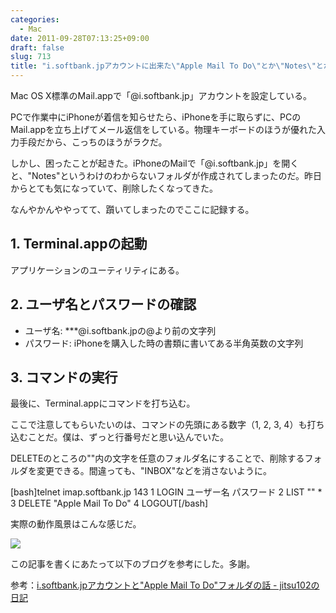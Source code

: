 ```yaml
---
categories:
  - Mac
date: 2011-09-28T07:13:25+09:00
draft: false
slug: 713
title: "i.softbank.jpアカウントに出来た\"Apple Mail To Do\"とか\"Notes\"とかを削除する方法"
---
```


Mac OS X標準のMail.appで「@i.softbank.jp」アカウントを設定している。

PCで作業中にiPhoneが着信を知らせたら、iPhoneを手に取らずに、PCのMail.appを立ち上げてメール返信をしている。物理キーボードのほうが優れた入力手段だから、こっちのほうがラクだ。

しかし、困ったことが起きた。iPhoneのMailで「@i.softbank.jp」を開くと、"Notes"というわけのわからないフォルダが作成されてしまったのだ。昨日からとても気になっていて、削除したくなってきた。

なんやかんややってて、躓いてしまったのでここに記録する。

## 1. Terminal.appの起動

アプリケーションのユーティリティにある。

## 2. ユーザ名とパスワードの確認

* ユーザ名: ***@i.softbank.jpの@より前の文字列
* パスワード: iPhoneを購入した時の書類に書いてある半角英数の文字列

## 3. コマンドの実行

最後に、Terminal.appにコマンドを打ち込む。

ここで注意してもらいたいのは、コマンドの先頭にある数字（1, 2, 3, 4）も打ち込むことだ。僕は、ずっと行番号だと思い込んでいた。

DELETEのところの""内の文字を任意のフォルダ名にすることで、削除するフォルダを変更できる。間違っても、"INBOX"などを消さないように。

[bash]telnet imap.softbank.jp 143
1 LOGIN ユーザー名 パスワード
2 LIST &quot;&quot; *
3 DELETE &quot;Apple Mail To Do&quot;
4 LOGOUT[/bash]

実際の動作風景はこんな感じだ。

![](/images/2011/09/0713_1.jpg)

この記事を書くにあたって以下のブログを参考にした。多謝。

参考：[i.softbank.jpアカウントと"Apple Mail To Do"フォルダの話 - jitsu102の日記](http://d.hatena.ne.jp/jitsu102/20090521/1242914617)
